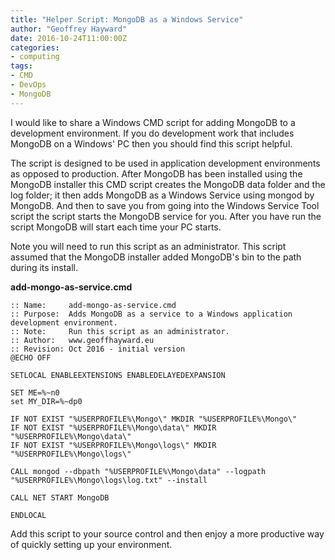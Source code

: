 ```yaml
---
title: "Helper Script: MongoDB as a Windows Service"
author: "Geoffrey Hayward"
date: 2016-10-24T11:00:00Z
categories:
- computing
tags:
- CMD
- DevOps
- MongoDB
---
```

I would like to share a Windows CMD script for adding MongoDB to a development environment. If you do development work that includes MongoDB on a Windows' PC then you should find this script helpful.

<!--more-->

The script is designed to be used in application development environments as opposed to production. After MongoDB has been installed using the MongoDB installer this CMD script creates the MongoDB data folder and the log folder; it then adds MongoDB as a Windows Service using mongod by MongoDB. And then to save you from going into the Windows Service Tool script the script starts the MongoDB service for you. After you have run the script MongoDB will start each time your PC starts.

Note you will need to run this script as an administrator. This script assumed that the MongoDB installer added MongoDB's bin to the path during its install.

**add-mongo-as-service.cmd**

```text
:: Name:     add-mongo-as-service.cmd
:: Purpose:  Adds MongoDB as a service to a Windows application development environment.
:: Note:     Run this script as an administrator.
:: Author:   www.geoffhayward.eu
:: Revision: Oct 2016 - initial version
@ECHO OFF

SETLOCAL ENABLEEXTENSIONS ENABLEDELAYEDEXPANSION

SET ME=%~n0
set MY_DIR=%~dp0

IF NOT EXIST "%USERPROFILE%\Mongo\" MKDIR "%USERPROFILE%\Mongo\"
IF NOT EXIST "%USERPROFILE%\Mongo\data\" MKDIR "%USERPROFILE%\Mongo\data\"
IF NOT EXIST "%USERPROFILE%\Mongo\logs\" MKDIR "%USERPROFILE%\Mongo\logs\"

CALL mongod --dbpath "%USERPROFILE%\Mongo\data" --logpath "%USERPROFILE%\Mongo\logs\log.txt" --install

CALL NET START MongoDB

ENDLOCAL
```

Add this script to your source control and then enjoy a more productive way of quickly setting up your environment.
